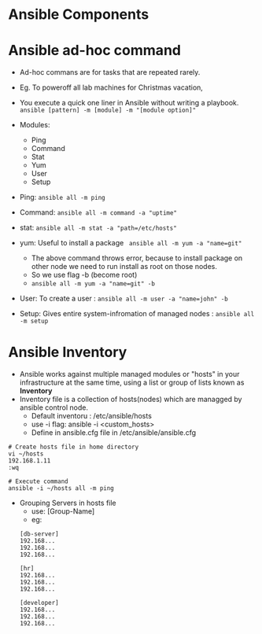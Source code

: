 # Ansible Components

# Ansible ad-hoc command

- Ad-hoc commans are for tasks that are repeated rarely.
- Eg. To poweroff all lab machines for Christmas vacation, 
- You execute a quick one liner in Ansible without writing a playbook.
` ansible [pattern] -m [module] -m "[module option]" `

- Modules:
  - Ping
  - Command
  - Stat
  - Yum
  - User
  - Setup

- Ping: ` ansible all -m ping `
- Command: `ansible all -m command -a "uptime" `
- stat: `ansible all -m stat -a "path=/etc/hosts"` 
- yum: Useful to install a package ` ansible all -m yum -a "name=git"`
  - The above command throws error, because to install package on other node we need to run install as root on those nodes.
  - So we use flag -b (become root)
  - ` ansible all -m yum -a "name=git" -b `
- User: To create a user : ` ansible all -m user -a "name=john" -b `
- Setup: Gives entire system-infromation of managed nodes : ` ansible all -m setup `

# Ansible Inventory

- Ansible works against multiple managed modules or "hosts" in your infrastructure at the same time, using a list or group of lists known as **Inventory**
- Inventory file is a collection of hosts(nodes) which are managged by ansible control node.
  - Default inventoru : /etc/ansible/hosts
  - use -i flag: ansible -i \<custom_hosts\>
  - Define in ansible.cfg file in /etc/ansible/ansible.cfg

```console
# Create hosts file in home directory
vi ~/hosts
192.168.1.11
:wq

# Execute command
ansible -i ~/hosts all -m ping
```
- Grouping Servers in hosts file
  - use: [Group-Name]
  - eg: 
  ```console
  [db-server]
  192.168...
  192.168...
  192.168...

  [hr]
  192.168...
  192.168...
  192.168...

  [developer]
  192.168...
  192.168...
  192.168...

  ```